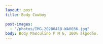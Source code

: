 ```yaml
---
layout: post
title: Body Cowboy

post-images:
  - "/photos/IMG-20200418-WA0036.jpg"
body: Body Masculino P M G, 100% algodão.
---
```

